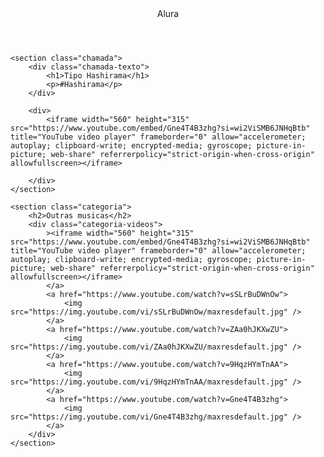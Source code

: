 <html lang="pt-BR">

<head>
    <link rel="stylesheet" href="styles.css">
    <link rel="preconnect" href="https://fonts.googleapis.com">
    <link rel="preconnect" href="https://fonts.gstatic.com" crossorigin>
    <link
    <iframe width="560" height="315" src="https://www.youtube.com/embed/Gne4T4B3zhg?si=wi2ViSMB6JNHqBtb" title="YouTube video player" frameborder="0" allow="accelerometer; autoplay; clipboard-write; encrypted-media; gyroscope; picture-in-picture; web-share" referrerpolicy="strict-origin-when-cross-origin" allowfullscreen></iframe>
    <title>Alura</title>
</head>

<body>
    <header>Alura</header>

    <section class="chamada">
        <div class="chamada-texto">
            <h1>Tipo Hashirama</h1>
            <p>#Hashirama</p>
        </div>

        <div>
            <iframe width="560" height="315" src="https://www.youtube.com/embed/Gne4T4B3zhg?si=wi2ViSMB6JNHqBtb" title="YouTube video player" frameborder="0" allow="accelerometer; autoplay; clipboard-write; encrypted-media; gyroscope; picture-in-picture; web-share" referrerpolicy="strict-origin-when-cross-origin" allowfullscreen></iframe>
      
        </div>
    </section>

    <section class="categoria">
        <h2>Outras musicas</h2>
        <div class="categoria-videos">
            ><iframe width="560" height="315" src="https://www.youtube.com/embed/Gne4T4B3zhg?si=wi2ViSMB6JNHqBtb" title="YouTube video player" frameborder="0" allow="accelerometer; autoplay; clipboard-write; encrypted-media; gyroscope; picture-in-picture; web-share" referrerpolicy="strict-origin-when-cross-origin" allowfullscreen></iframe>
            </a>
            <a href="https://www.youtube.com/watch?v=sSLrBuDWnOw">
                <img src="https://img.youtube.com/vi/sSLrBuDWnOw/maxresdefault.jpg" />
            </a>
            <a href="https://www.youtube.com/watch?v=ZAa0hJKXwZU">
                <img src="https://img.youtube.com/vi/ZAa0hJKXwZU/maxresdefault.jpg" />
            </a>
            <a href="https://www.youtube.com/watch?v=9HqzHYmTnAA">
                <img src="https://img.youtube.com/vi/9HqzHYmTnAA/maxresdefault.jpg" />
            </a>
            <a href="https://www.youtube.com/watch?v=Gne4T4B3zhg">
                <img src="https://img.youtube.com/vi/Gne4T4B3zhg/maxresdefault.jpg" />
            </a>
        </div>
    </section>

</body>

</html>
